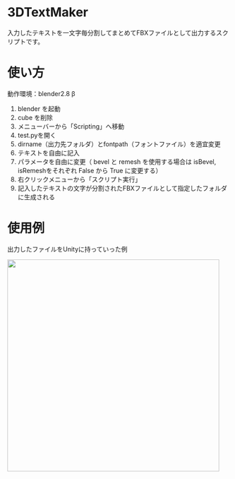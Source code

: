 # 3DTextMaker

入力したテキストを一文字毎分割してまとめてFBXファイルとして出力するスクリプトです。


# 使い方

動作環境：blender2.8 β

1. blender を起動
1. cube を削除
1. メニューバーから「Scripting」へ移動
1. test.pyを開く
1. dirname（出力先フォルダ）とfontpath（フォントファイル）を適宜変更
1. テキストを自由に記入
1. パラメータを自由に変更（ bevel と remesh を使用する場合は isBevel, isRemeshをそれぞれ False から True に変更する）
1. 右クリックメニューから「スクリプト実行」
1. 記入したテキストの文字が分割されたFBXファイルとして指定したフォルダに生成される

# 使用例

出力したファイルをUnityに持っていった例

<img src="https://pbs.twimg.com/media/EDswQDxVAAAqY9G?format=jpg&name=large" width="480">